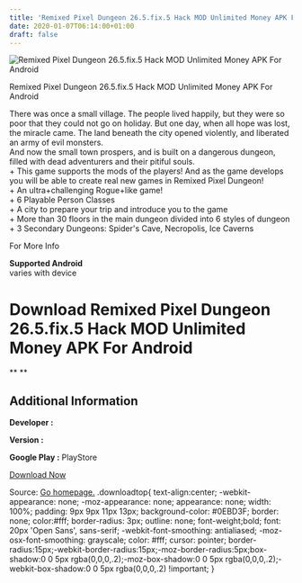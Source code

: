 ```yaml
---
title: 'Remixed Pixel Dungeon 26.5.fix.5 Hack MOD Unlimited Money APK For Android'
date: 2020-01-07T06:14:00+01:00
draft: false
---
```


![Remixed Pixel Dungeon 26.5.fix.5 Hack MOD Unlimited Money APK For Android](https://i0.wp.com/apkhome.net/wp-content/uploads/2017/05/Remixed-Pixel-Dungeon-26.5.fix_.5.png "Remixed Pixel Dungeon 26.5.fix.5 Hack MOD Unlimited Money APK For Android")

  

Remixed Pixel Dungeon 26.5.fix.5 Hack MOD Unlimited Money APK For Android

There was once a small village. The people lived happily, but they were so poor that they could not go on holiday. But one day, when all hope was lost, the miracle came. The land beneath the city opened violently, and liberated an army of evil monsters.  
And now the small town prospers, and is built on a dangerous dungeon, filled with dead adventurers and their pitiful souls.  
\+ This game supports the mods of the players! And as the game develops you will be able to create real new games in Remixed Pixel Dungeon!  
\+ An ultra+challenging Rogue+like game!  
\+ 6 Playable Person Classes  
\+ A city to prepare your trip and introduce you to the game  
\+ More than 30 floors in the main dungeon divided into 6 styles of dungeon  
\+ 3 Secondary Dungeons: Spider's Cave, Necropolis, Ice Caverns

For More Info

**Supported Android**  
varies with device

Download Remixed Pixel Dungeon 26.5.fix.5 Hack MOD Unlimited Money APK For Android
==================================================================================

** **

Additional Information
----------------------

**Developer :**

**Version :**

**Google Play :** PlayStore

  

[Download Now](https://store4app.co/post/remixed-pixel-dungeon-26-5-fix-5-hack-mod-unlimited-money-apk-for-android_1573671878)

  
Source: [Go homepage.](https://store4app.co/post/remixed-pixel-dungeon-26-5-fix-5-hack-mod-unlimited-money-apk-for-android_1573671878) .downloadtop{ text-align:center; -webkit-appearance: none; -moz-appearance: none; appearance: none; width: 100%; padding: 9px 9px 11px 13px; background-color: #0EBD3F; border: none; color:#fff; border-radius: 3px; outline: none; font-weight;bold; font: 20px 'Open Sans', sans-serif; -webkit-font-smoothing: antialiased; -moz-osx-font-smoothing: grayscale; color: #fff; cursor: pointer; border-radius:15px;-webkit-border-radius:15px;-moz-border-radius:5px;box-shadow:0 0 5px rgba(0,0,0,.2);-moz-box-shadow:0 0 5px rgba(0,0,0,.2);-webkit-box-shadow:0 0 5px rgba(0,0,0,.2) !important; }